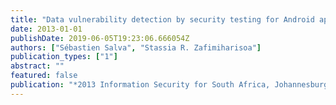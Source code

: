 ```yaml
---
title: "Data vulnerability detection by security testing for Android applications"
date: 2013-01-01
publishDate: 2019-06-05T19:23:06.666054Z
authors: ["Sébastien Salva", "Stassia R. Zafimiharisoa"]
publication_types: ["1"]
abstract: ""
featured: false
publication: "*2013 Information Security for South Africa, Johannesburg, South Africa (ISSA), August 14-16*"
---
```


